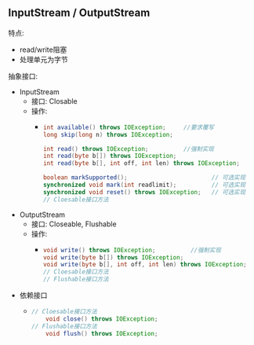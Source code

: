 
## InputStream / OutputStream 

特点:
* read/write阻塞
* 处理单元为字节

抽象接口:



* InputStream 
    * 接口: Closable
    * 操作:
        *   ```Java 
            int available() throws IOException;     //要求覆写 
            long skip(long n) throws IOException;

            int read() throws IOException;          //强制实现
            int read(byte b[]) throws IOException;
            int read(byte b[], int off, int len) throws IOException;

            boolean markSupported();                        // 可选实现
            synchronized void mark(int readlimit);          // 可选实现
            synchronized void reset() throws IOException;   // 可选实现
            // Cloesable接口方法
            ```
* OutputStream
    * 接口: Closeable, Flushable
    * 操作:
        *   ```Java 
            void write() throws IOException;          //强制实现
            void write(byte b[]) throws IOException;
            void write(byte b[], int off, int len) throws IOException;
            // Cloesable接口方法
            // Flushable接口方法                
            ```
* 依赖接口
    *   ```Java 
        // Cloesable接口方法
            void close() throws IOException;
        // Flushable接口方法 
            void flush() throws IOException;               
        ```